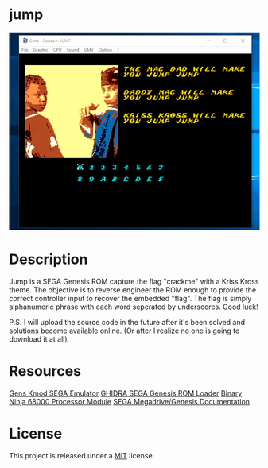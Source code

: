 # jump

![demo jump](jump-demo.gif)

# Description

Jump is a SEGA Genesis ROM capture the flag "crackme" with a Kriss Kross theme.
The objective is to reverse engineer the ROM enough to provide the correct
controller input to recover the embedded "flag". The flag is simply 
alphanumeric phrase with each word seperated by underscores. Good luck!

P.S. I will upload the source code in the future after it's been solved and
solutions become available online. (Or after I realize no one is going to
download it at all).

# Resources

[Gens Kmod SEGA Emulator](https://segaretro.org/Gens_KMod)
[GHIDRA SEGA Genesis ROM Loader](https://github.com/zznop/ghidra_scripts)
[Binary Ninja 68000 Processor Module](https://github.com/alexforencich/binaryninja-m68k)
[SEGA Megadrive/Genesis Documentation](https://segaretro.org/Category:Sega_Mega_Drive)


# License

This project is released under a [MIT](https://github.com/zznop/jump/LICENSE.md) license.
